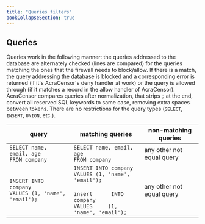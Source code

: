 ```yaml
---
title: "Queries filters"
bookCollapseSection: true
---
```


## Queries

Queries work in the following manner: the queries addressed to the database are alternately checked (lines are compared) for the queries matching the ones that the firewall needs to block/allow. If there is a match, the query addressing the database is blocked and a corresponding error is returned (if it's AcraCensor's deny handler at work) or the query is allowed through (if it matches a record in the allow handler of AcraCensor).
AcraCensor compares queries after normalization, that strips `;` at the end, convert all reserved SQL keywords to same case, removing extra spaces between tokens.
There are no restrictions for the query types (`SELECT`, `INSERT`, `UNION`, etc.).

| query | matching queries | non-matching queries |
| ------- | ------- | ------- |
| `SELECT name, email, age`<br/>`FROM company` | `SELECT name, email, age`<br/>`FROM company` | any other not equal query
| `INSERT INTO company `<br/>`VALUES (1, 'name', 'email');` | `INSERT INTO company `<br/>`VALUES (1, 'name', 'email');`<br/><br/>`insert      INTO company `<br/>`VALUES     (1, 'name', 'email');` | any other not equal query
